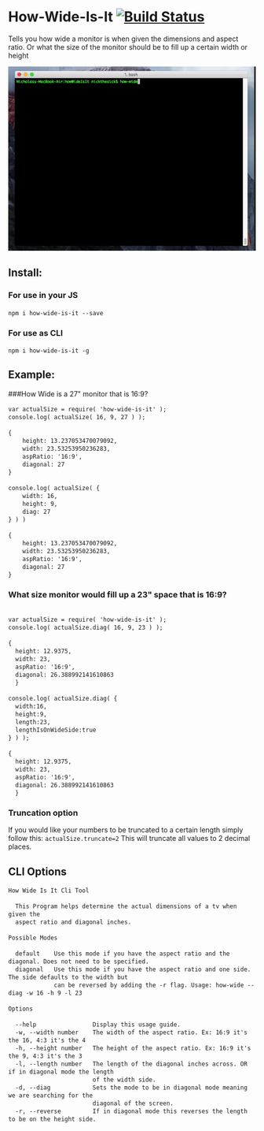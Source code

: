 # How-Wide-Is-It [![Build Status](https://travis-ci.org/nperez0111/howWideIsIt.svg?branch=master)](https://travis-ci.org/nperez0111/howWideIsIt)
Tells you how wide a monitor is when given the dimensions and aspect ratio. Or what the size of the monitor should be to fill up a certain width or height

![](how-wide.gif)

## Install:
### For use in your JS
`npm i how-wide-is-it --save`
### For use as CLI 
`npm i how-wide-is-it -g`


## Example:

###How Wide is a 27" monitor that is 16:9?

````JS
var actualSize = require( 'how-wide-is-it' );
console.log( actualSize( 16, 9, 27 ) );

{ 
	height: 13.237053470079092,
	width: 23.53253950236283,
	aspRatio: '16:9',
	diagonal: 27 
}

console.log( actualSize( {
    width: 16,
    height: 9,
    diag: 27
} ) )

{ 
	height: 13.237053470079092,
	width: 23.53253950236283,
	aspRatio: '16:9',
	diagonal: 27 
}

````

### What size monitor would fill up a 23" space that is 16:9?


````JS

var actualSize = require( 'how-wide-is-it' );
console.log( actualSize.diag( 16, 9, 23 ) );

{ 
  height: 12.9375,
  width: 23,
  aspRatio: '16:9',
  diagonal: 26.388992141610863
  }
  
console.log( actualSize.diag( {
  width:16,
  height:9,
  length:23,
  lengthIsOnWideSide:true
} ) );

{ 
  height: 12.9375,
  width: 23,
  aspRatio: '16:9',
  diagonal: 26.388992141610863
  }
````

### Truncation option
If you would like your numbers to be truncated to a certain length simply follow this: `actualSize.truncate=2` This will truncate all values to 2 decimal places.

## CLI Options
````
How Wide Is It Cli Tool

  This Program helps determine the actual dimensions of a tv when given the
  aspect ratio and diagonal inches.

Possible Modes

  default    Use this mode if you have the aspect ratio and the diagonal. Does not need to be specified.
  diagonal   Use this mode if you have the aspect ratio and one side. The side defaults to the width but
             can be reversed by adding the -r flag. Usage: how-wide --diag -w 16 -h 9 -l 23

Options

  --help                Display this usage guide.
  -w, --width number    The width of the aspect ratio. Ex: 16:9 it's the 16, 4:3 it's the 4
  -h, --height number   The height of the aspect ratio. Ex: 16:9 it's the 9, 4:3 it's the 3
  -l, --length number   The length of the diagonal inches across. OR if in diagonal mode the length
                        of the width side.
  -d, --diag            Sets the mode to be in diagonal mode meaning we are searching for the
                        diagonal of the screen.
  -r, --reverse         If in diagonal mode this reverses the length to be on the height side.
````
